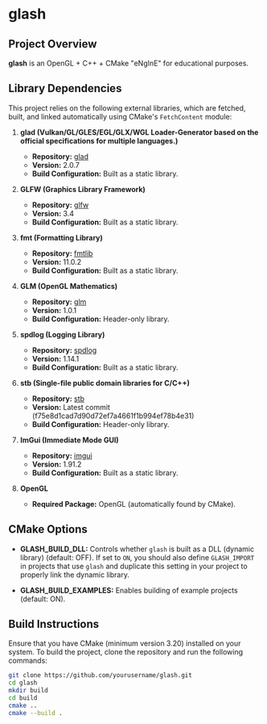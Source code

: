 # glash

## Project Overview
**glash** is an OpenGL + C++ + CMake "eNgInE" for educational purposes.

## Library Dependencies
This project relies on the following external libraries, which are fetched, built, and linked automatically using CMake's `FetchContent` module:

1. **glad (Vulkan/GL/GLES/EGL/GLX/WGL Loader-Generator based on the official specifications for multiple languages.)**
   - **Repository:** [glad](https://github.com/Dav1dde/glad.git)
   - **Version:** 2.0.7
   - **Build Configuration:** Built as a static library.

2. **GLFW (Graphics Library Framework)**
   - **Repository:** [glfw](https://github.com/glfw/glfw.git)
   - **Version:** 3.4
   - **Build Configuration:** Built as a static library.

3. **fmt (Formatting Library)**
   - **Repository:** [fmtlib](https://github.com/fmtlib/fmt.git)
   - **Version:** 11.0.2
   - **Build Configuration:** Built as a static library.

4. **GLM (OpenGL Mathematics)**
   - **Repository:** [glm](https://github.com/g-truc/glm.git)
   - **Version:** 1.0.1
   - **Build Configuration:** Header-only library.

5. **spdlog (Logging Library)**
   - **Repository:** [spdlog](https://github.com/gabime/spdlog.git)
   - **Version:** 1.14.1
   - **Build Configuration:** Built as a static library.

6. **stb (Single-file public domain libraries for C/C++)**
   - **Repository:** [stb](https://github.com/nothings/stb.git)
   - **Version:** Latest commit (f75e8d1cad7d90d72ef7a4661f1b994ef78b4e31)
   - **Build Configuration:** Header-only library.

7. **ImGui (Immediate Mode GUI)**
   - **Repository:** [imgui](https://github.com/ocornut/imgui.git)
   - **Version:** 1.91.2
   - **Build Configuration:** Built as a static library.

8. **OpenGL**
   - **Required Package:** OpenGL (automatically found by CMake).

## CMake Options
- **GLASH_BUILD_DLL:** Controls whether `glash` is built as a DLL (dynamic library) (default: OFF). If set to `ON`, you should also define `GLASH_IMPORT` in projects that use `glash` and duplicate this setting in your project to properly link the dynamic library.

- **GLASH_BUILD_EXAMPLES:** Enables building of example projects (default: ON).

## Build Instructions
Ensure that you have CMake (minimum version 3.20) installed on your system. To build the project, clone the repository and run the following commands:

```bash
git clone https://github.com/yourusername/glash.git
cd glash
mkdir build
cd build
cmake ..
cmake --build .
